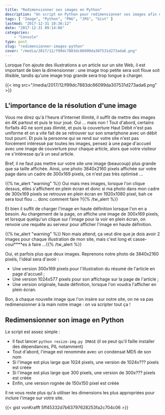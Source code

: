```yaml
---
title: "Redimensionner ses images en Python"
description: "Un script en Python pour redimensionner ses images afin d'inclure des images avec une résolution adaptée dans son site Web."
tags: [ "Image", "Python", "PNG", "JPG", "Gist" ]
lastmod: "2017-12-31 10:36:12"
date: "2017-12-31 09:14:06"
categories:
    - "Console"
type: post
slug: "redimensionner-images-python"
cover: "/media/2017/12/f99dc7883dc86099da307531d273ada6.png"
---
```


Lorsque l'on ajoute des illustrations a un article sur un site Web, il est important de bien la dimensionner : une image trop petite sera soit floue soit illisible, tandis qu'une image trop grande sera trop longue à charger.

{{< img src="/media/2017/12/f99dc7883dc86099da307531d273ada6.png" >}}

<!--more-->

## L'importance de la résolution d'une image

Vous me direz qu'à l'heure d'Internet illimité, il suffit de mettre des images en 4K partout et puis le tour joué. Oui ... mais non ! Tout d'abord, certains forfaits 4G ne sont pas illimité, et puis la couverture Haut Débit n'est pas uniforme et on a vite fait de se retrouver sur son smartphone avec un débit tout pourri. Et puis la personne qui se rend sur votre site n'est pas forcément intéressé par toutes les images, pensez à une page d'accueil avec une image de couverture pour chaque article, alors que votre visiteur ne s'intéresse qu'à un seul article.

Bref, il ne faut pas mettre sur votre site une image (beaucoup) plus grande que sa taille affichée. Ainsi, une photo 3840x2160 pixels affichée sur votre page dans un cadre de 300x169 pixels, ce n'est pas très optimisé ...

{{% tw_alert "warning" %}}<i class="fa fa-question-circle"></i> Oui mais mes images, lorsque l'on clique dessus, elles s'affichent en plein écran et donc si ma photo dans mon cadre de 300x169 pixels se retrouve en plein écran en 1920x1080 pixel, bah ce sera tout flou ... donc comment faire ?{{% /tw_alert %}}

Et bien il suffit de charger l'image en haute définition lorsque l'on en a besoin. Au chargement de la page, on affiche une image de 300x169 pixels, et lorsque quelqu'un clique sur l'image pour la voir en plein écran, on renvoie une requête au serveur pour afficher l'image en haute définition.

{{% tw_alert "warning" %}}<i class="fa fa-exclamation-circle"></i> Non mais attend, ça veut dire que je dois avoir 2 images pour chaque illustration de mon site, mais c'est long et casse-coui****es à faire ...{{% /tw_alert %}}

Oui, et parfois plus que deux images. Reprenons notre photo de 3840x2160 pixels, l'idéal sera d'avoir :

- Une version 300x169 pixels pour l'illustration du résumé de l'article en page d'accueil ;
- Une version 1024x577 pixels pour son affichage sur la page de l'article ;
- Une version originale, haute définition, lorsque l'on voudra l'afficher en plein écran.

Bon, à chaque nouvelle image que l'on insère sur notre site, on ne va pas redimensionner à la main notre image : on va scripter tout ça !

## Redimensionner son image en Python

Le script est assez simple :

- Il faut lancer `python resize-img.py IMAGE` (il se peut qu'il faille installer des dépendances, PIL notamment)
- Tout d'abord, l'image est renommée avec un condensat MD5 de son nom
- Si l'image est plus large que 1024 pixels, une version de 1024x??? pixels est créée
- Si l'image est plus large que 300 pixels, une version de 300x??? pixels est créée
- Enfin, une version rognée de 150x150 pixel est créée

Il ne vous reste plus qu'à utiliser les dimensions les plus appropriées pour inclure l'image sur votre site.

{{< gist vonKrafft 5ff45332d7b63797628253fa2c704c06 >}}